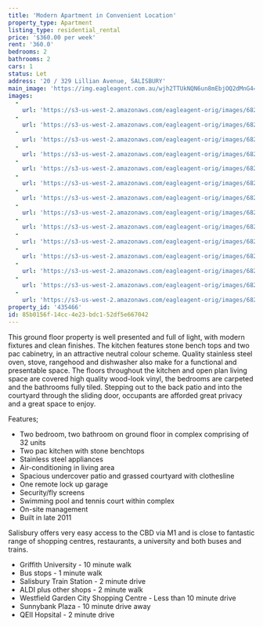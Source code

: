 ```yaml
---
title: 'Modern Apartment in Convenient Location'
property_type: Apartment
listing_type: residential_rental
price: '$360.00 per week'
rent: '360.0'
bedrooms: 2
bathrooms: 2
cars: 1
status: Let
address: '20 / 329 Lillian Avenue, SALISBURY'
main_image: 'https://img.eagleagent.com.au/wjh2TTUkNQN6un8mEbjOQ2dMnG4=/1280x854/smart/https://s3-us-west-2.amazonaws.com/eagleagent-orig/images/6824645/420478678-image-M.jpg'
images:
  -
    url: 'https://s3-us-west-2.amazonaws.com/eagleagent-orig/images/6824658/420478678-image-N.jpg'
  -
    url: 'https://s3-us-west-2.amazonaws.com/eagleagent-orig/images/6824657/420478678-image-L.jpg'
  -
    url: 'https://s3-us-west-2.amazonaws.com/eagleagent-orig/images/6824656/420478678-image-K.jpg'
  -
    url: 'https://s3-us-west-2.amazonaws.com/eagleagent-orig/images/6824655/420478678-image-J.jpg'
  -
    url: 'https://s3-us-west-2.amazonaws.com/eagleagent-orig/images/6824654/420478678-image-I.jpg'
  -
    url: 'https://s3-us-west-2.amazonaws.com/eagleagent-orig/images/6824653/420478678-image-H.jpg'
  -
    url: 'https://s3-us-west-2.amazonaws.com/eagleagent-orig/images/6824652/420478678-image-G.jpg'
  -
    url: 'https://s3-us-west-2.amazonaws.com/eagleagent-orig/images/6824651/420478678-image-F.jpg'
  -
    url: 'https://s3-us-west-2.amazonaws.com/eagleagent-orig/images/6824650/420478678-image-E.jpg'
  -
    url: 'https://s3-us-west-2.amazonaws.com/eagleagent-orig/images/6824649/420478678-image-D.jpg'
  -
    url: 'https://s3-us-west-2.amazonaws.com/eagleagent-orig/images/6824648/420478678-image-C.jpg'
  -
    url: 'https://s3-us-west-2.amazonaws.com/eagleagent-orig/images/6824647/420478678-image-B.jpg'
  -
    url: 'https://s3-us-west-2.amazonaws.com/eagleagent-orig/images/6824646/420478678-image-A.jpg'
  -
    url: 'https://s3-us-west-2.amazonaws.com/eagleagent-orig/images/6824645/420478678-image-M.jpg'
property_id: '435466'
id: 85b0156f-14cc-4e23-bdc1-52df5e667042
---
```

This ground floor property is well presented and full of light, with modern fixtures and clean finishes. The kitchen features stone bench tops and two pac cabinetry, in an attractive neutral colour scheme. Quality stainless steel oven, stove, rangehood and dishwasher also make for a functional and presentable space. The floors throughout the kitchen and open plan living space are covered high quality wood-look vinyl, the bedrooms are carpeted and the bathrooms fully tiled. Stepping out to the back patio and into the courtyard through the sliding door, occupants are afforded great privacy and a great space to enjoy.

Features;
*  Two bedroom, two bathroom on ground floor in complex comprising of 32 units
*  Two pac kitchen with stone benchtops
*  Stainless steel appliances
*  Air-conditioning in living area
*  Spacious undercover patio and grassed courtyard with clothesline
*  One remote lock up garage
*  Security/fly screens
*  Swimming pool and tennis court within complex
*  On-site management
*  Built in late 2011

Salisbury offers very easy access to the CBD via M1 and is close to fantastic range of shopping centres, restaurants, a university and both buses and trains.

*  Griffith University - 10 minute walk
*  Bus stops - 1 minute walk
*  Salisbury Train Station - 2 minute drive
*  ALDI plus other shops - 2 minute walk
*  Westfield Garden City Shopping Centre - Less than 10 minute drive
*  Sunnybank Plaza - 10 minute drive away
*  QEII Hopsital - 2 minute drive